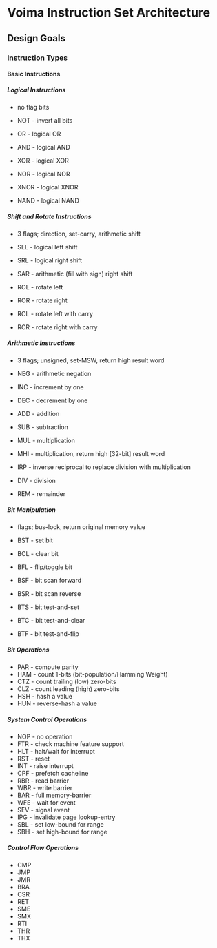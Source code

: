 # Voima Instruction Set Architecture

## Design Goals

### Instruction Types

#### Basic Instructions

##### Logical Instructions

- no flag bits

- NOT       - invert all bits
- OR        - logical OR
- AND       - logical AND
- XOR       - logical XOR
- NOR       - logical NOR
- XNOR      - logical XNOR
- NAND      - logical NAND

##### Shift and Rotate Instructions

- 3 flags; direction, set-carry, arithmetic shift

- SLL       - logical left shift
- SRL       - logical right shift
- SAR       - arithmetic (fill with sign) right shift
- ROL       - rotate left
- ROR       - rotate right
- RCL       - rotate left with carry
- RCR       - rotate right with carry

##### Arithmetic Instructions

- 3 flags; unsigned, set-MSW, return high result word

- NEG       - arithmetic negation
- INC       - increment by one
- DEC       - decrement by one
- ADD       - addition
- SUB       - subtraction
- MUL       - multiplication
- MHI       - multiplication, return high [32-bit] result word
- IRP       - inverse reciprocal to replace division with multiplication
- DIV       - division
- REM       - remainder

##### Bit Manipulation

- flags; bus-lock, return original memory value

- BST       - set bit
- BCL       - clear bit
- BFL       - flip/toggle bit
- BSF       - bit scan forward
- BSR       - bit scan reverse

- BTS       - bit test-and-set
- BTC       - bit test-and-clear
- BTF       - bit test-and-flip

##### Bit Operations

- PAR       - compute parity
- HAM       - count 1-bits (bit-population/Hamming Weight)
- CTZ       - count trailing (low) zero-bits
- CLZ       - count leading (high) zero-bits
- HSH       - hash a value
- HUN       - reverse-hash a value

##### System Control Operations

- NOP       - no operation
- FTR       - check machine feature support
- HLT       - halt/wait for interrupt
- RST       - reset
- INT       - raise interrupt
- CPF       - prefetch cacheline
- RBR       - read barrier
- WBR       - write barrier
- BAR       - full memory-barrier
- WFE       - wait for event
- SEV       - signal event
- IPG       - invalidate page lookup-entry
- SBL       - set low-bound for range
- SBH       - set high-bound for range

##### Control Flow Operations

- CMP
- JMP
- JMR
- BRA
- CSR
- RET
- SME
- SMX
- RTI
- THR
- THX

